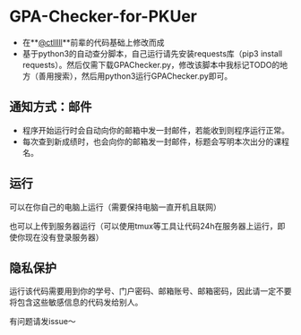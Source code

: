 # GPA-Checker-for-PKUer

- 在**[@ctlllll](https://github.com/ctlllll)**前辈的代码基础上修改而成
- 基于python3的自动查分脚本，自己运行请先安装requests库（pip3 install requests）。然后仅需下载GPAChecker.py，修改该脚本中我标记TODO的地方（善用搜索），然后用python3运行GPAChecker.py即可。

## 通知方式：邮件

- 程序开始运行时会自动向你的邮箱中发一封邮件，若能收到则程序运行正常。
- 每次查到新成绩时，也会向你的邮箱发一封邮件，标题会写明本次出分的课程名。

## 运行

可以在你自己的电脑上运行（需要保持电脑一直开机且联网）

也可以上传到服务器运行（可以使用tmux等工具让代码24h在服务器上运行，即使你现在没有登录服务器）

## 隐私保护

运行该代码需要用到你的学号、门户密码、邮箱账号、邮箱密码，因此请一定不要将包含这些敏感信息的代码发给别人。





有问题请发issue～
